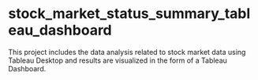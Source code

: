 # stock_market_status_summary_tableau_dashboard
This project includes the data analysis related to stock market data using Tableau Desktop and results are visualized in the form of a Tableau Dashboard.
